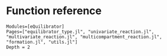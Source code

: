 # Function reference

```@autodocs
Modules=[eQuilibrator]
Pages=["equilibrator_type.jl", "univariate_reaction.jl", "multivariate_reaction.jl", "multicompartment_reaction.jl", "formation.jl", "utils.jl"]
Depth = 2
```
